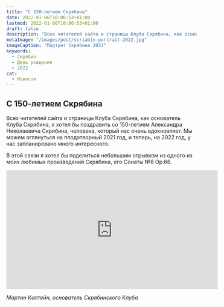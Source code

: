 ```yaml
---
title: "С 150-летием Скрябина"
date: 2022-01-06T10:06:53+01:00
lastmod: 2022-01-06T10:06:53+01:00
draft: false
description: "Всех читателей сайта и страницы Клуба Скрябина, как основатель Клуба Скрябина, я хотел бы поздравить со 150-летием Александра Николаевича Скрябина, человека, который нас очень вдохновляет."
metaImage: "/images/post/scriabin-portrait-2022.jpg" 
imageCaption: "Портрет Скрябина 2022"
keywords:
  - Скрябин
  - День рождения
  - 2022
cat:
  - Новости
---
```


## С 150-летием Скрябина

Всех читателей сайта и страницы Клуба Скрябина, как основатель Клуба Скрябина, я хотел бы поздравить со 150-летием Александра Николаевича Скрябина, человека, который нас очень вдохновляет.
Мы можем оглянуться на плодотворный 2021 год, и теперь, на 2022 год, у нас запланировано много интересного.

В этой связи я хотел бы поделиться небольшим отрывком из одного из моих любимых произведений Скрябина, его Сонаты №8 Op.66.

<iframe width="560" height="315" src="https://www.youtube.com/embed/AsmgrFQThJk" title="YouTube video player" frameborder="0" allow="accelerometer; autoplay; clipboard-write; encrypted-media; gyroscope; picture-in-picture" allowfullscreen></iframe>

*Мартин Каптейн, основатель Скрябинского Клуба*

